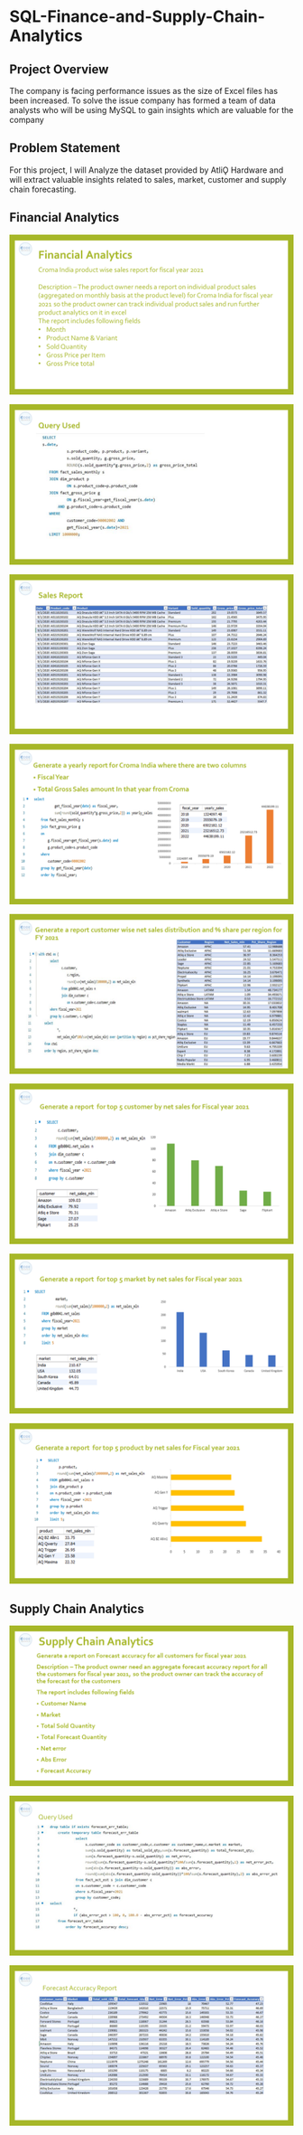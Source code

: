 # SQL-Finance-and-Supply-Chain-Analytics

## Project Overview
The company is facing performance issues as the size of Excel files has been increased. To solve the issue company has formed a team of data analysts who will be using MySQL to gain insights which are valuable for the company

## Problem Statement
For this project, I will Analyze the dataset provided by AtliǪ Hardware and will extract valuable insights related to sales, market, customer and supply chain forecasting.

## Financial Analytics
![image](croma_sales.PNG)

![image](qurey_croma.PNG)

![image](croma_table.PNG)

![image](yearly_report.PNG)

![image](net_sales_region.PNG)

![image](top_5_customer.PNG)

![image](top_5_market.PNG)

![image](top_5_product.PNG)

## Supply Chain Analytics

![image](supply_chain.PNG)

![image](query_supplychain.PNG)

![image](supplychain_table.PNG)






